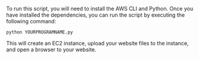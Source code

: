 To run this script, you will need to install the AWS CLI and Python. Once you have installed the dependencies, you can run the script by executing the following command:


    python YOURPROGRAMNAME.py



This will create an EC2 instance, upload your website files to the instance, and open a browser to your website.

